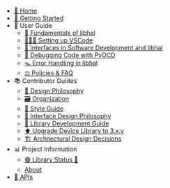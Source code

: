 - [🏡 Home](index.md)
- [🚀 Getting Started](getting_started.md)
- 📖 User Guide
  - [🧱 Fundamentals of libhal](user_guide/fundamentals.md)
  - [🧑🏿‍💻 Setting up VSCode](user_guide/setup_vscode.md)
  - [🔗 Interfaces in Software Development and libhal](user_guide/interfaces.md)
  - [🎯 Debugging Code with PyOCD](user_guide/debugging.md)
  - [🪤 Error Handling in libhal](user_guide/error_handling.md)
  - [⚖️ Policies & FAQ](user_guide/policy.md)
- 📚 Contributor Guides
  - [📜 Design Philosophy](contributor_guide/philosophy.md)
  - [🗃️ Organization](contributor_guide/organization.md)
  - [🎨 Style Guide](contributor_guide/style.md)
  - [🔗 Interface Design Philosophy](contributor_guide/interface_design.md)
  - [🔹 Library Development Guide](contributor_guide/library_guides.md)
  - [⬆️ Upgrade Device Library to 3.x.y](contributor_guide/upgrade_to_libhal_3_device_library.md)
  - [🏗️ Architectural Design Decisions](contributor_guide/architecture.md)
- 📊 Project Information
  - [🟢 Library Status 🔴](project_information/status.md)
  - [About](project_information/about.md)
- [🧩 APIs](api/index.html)